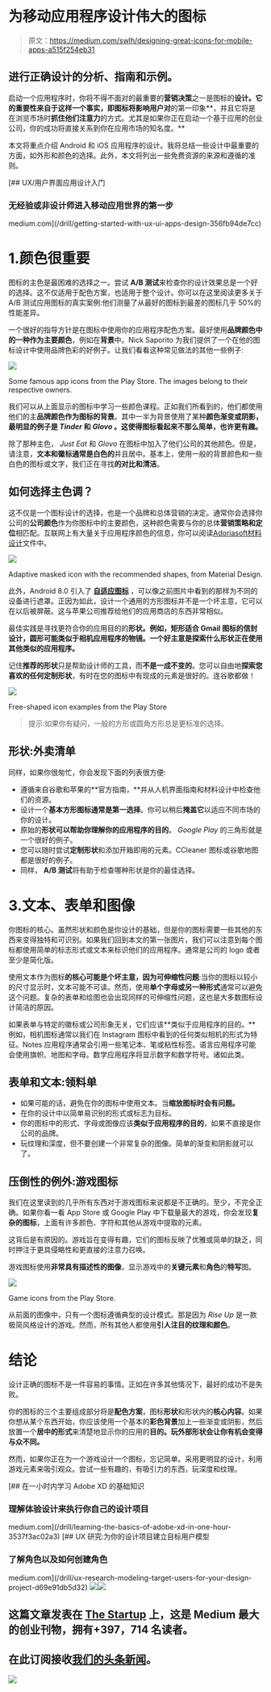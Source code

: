 # 为移动应用程序设计伟大的图标

> 原文：<https://medium.com/swlh/designing-great-icons-for-mobile-apps-a515f254eb31>

## 进行正确设计的分析、指南和示例。

启动一个应用程序时，你将不得不面对的最重要的**营销决策**之一是图标的**设计。它的重要性来自于这样一个事实，即图标将影响用户对**的第一印象**，并且它将是在浏览市场时**抓住他们注意力**的方式。尤其是如果你正在启动一个基于应用的创业公司，你的成功将直接关系到你在应用市场的知名度。**

本文将重点介绍 Android 和 iOS 应用程序的设计。我将总结一些设计中最重要的方面，如外形和颜色的选择。此外，本文将列出一些免费资源的来源和遵循的准则。

[](/drill/getting-started-with-ux-ui-apps-design-356fb94de7cc) [## UX/用户界面应用设计入门

### 无经验或非设计师进入移动应用世界的第一步

medium.com](/drill/getting-started-with-ux-ui-apps-design-356fb94de7cc) 

# 1.颜色很重要

图标的主色是最困难的选择之一。尝试 **A/B 测试**来检查你的设计效果总是一个好的选择。这不仅适用于配色方案，也适用于整个设计。你可以在这里阅读更多关于 A/B 测试应用图标的真实案例:他们测量了从最好的图标到最差的图标几乎 50%的性能差异。

一个很好的指导方针是在图标中使用你的应用程序配色方案。最好使用**品牌颜色中的一种作为主要颜色**，例如在**背景**中。Nick Saporito 为我们提供了一个在他的图标设计中使用品牌色彩的好例子。让我们看看这种常见做法的其他一些例子:

![](img/2e1507dc8a847c8036aaf376acf56fd3.png)

Some famous app icons from the Play Store. The images belong to their respective owners.

我们可以从上面显示的图标中学习一些颜色课程。正如我们所看到的，他们都使用他们的主**品牌颜色作为图标的背景**。其中一半为背景使用了某种**颜色渐变或阴影，最明显的例子是 *Tinder* 和 *Glovo* 。这使得图标看起来不那么简单，也许更有趣。**

除了那种主色， *Just Eat* 和 *Glovo* 在图标中加入了他们公司的其他颜色。但是，请注意，**文本和徽标通常是白色的**并且居中。基本上，使用一般的背景颜色和一些白色的图标或文字，我们正在寻找**的对比和清洁**。

## 如何选择主色调？

这不仅是一个图标设计的选择，也是一个品牌和总体营销的决定。通常你会选择你公司的**公司颜色**作为你图标中的主要颜色，这种颜色需要与你的总体**营销策略和定位**相匹配。互联网上有大量关于应用程序颜色的信息，你可以阅读[Adoriasoft](/@Adoriasoft/mobile-app-design-14-trendy-color-schemes-2669b5bb77d3)[材料设计](https://medium.com/u/5039ddc7ffc6#keyline-shapes)文件中。

![](img/3477dd0dc32a16ffc4be5c8c4645b886.png)

Adaptive masked icon with the recommended shapes, from Material Design.

此外，Android 8.0 引入了 [**自适应图标**](https://developer.android.com/guide/practices/ui_guidelines/icon_design_adaptive) ，可以像之前图片中看到的那样为不同的设备进行遮罩。正因为如此，设计一个通用的方形图标并不是一个坏主意，它可以在以后被屏蔽。这与苹果公司推荐给他们的应用商店的东西非常相似。

最佳实践是寻找更符合你的应用目的的**形状。例如，矩形适合 Gmail 图标的信封设计，圆形可能类似于相机应用程序的物镜。一个好主意是探索什么形状正在使用其他类似的应用程序。**

记住**推荐的形状**只是帮助设计师的工具，而**不是一成不变的**。您可以自由地**探索您喜欢的任何定制形状**，有时在您的图标中有现成的元素是很好的。连谷歌都做！

![](img/b84364cde1ac3bc4820302b1303bba99.png)

Free-shaped icon examples from the Play Store

> 提示:如果你有疑问，一般的方形或圆角方形总是更标准的选择。

## 形状:外卖清单

同样，如果你很匆忙，你会发现下面的列表很方便:

*   遵循来自谷歌和苹果的**官方指南，**并从人机界面指南和材料设计中检查他们的资源。
*   设计一个**基本方形图标通常是第一选择**。你可以稍后**掩盖它**以适应不同市场的你的设计。
*   原始的**形状可以帮助你理解你的应用程序的目的**。 *Google Play* 的三角形就是一个很好的例子。
*   您可以随时尝试**定制形状**和添加开箱即用的元素。CCleaner 图标或谷歌地图都是很好的例子。
*   同样， **A/B 测试**将有助于检查哪种形状是你的最佳选择。

# 3.文本、表单和图像

你图标的核心。虽然形状和颜色是你设计的基础，但是你的图标需要一些其他的东西来变得独特和可识别。如果我们回到本文的第一张图片，我们可以注意到每个图标都使用简单的标志形式或文本来标识他们的应用程序。通常是公司的 logo 或者至少是简化版。

使用文本作为图标**的核心可能是个坏主意，因为可伸缩性问题**:当你的图标以较小的尺寸显示时，文本可能不可读。然而，使用**单个字母或另一种形式**通常可以避免这个问题。复杂的表单和绘图也会出现同样的可伸缩性问题，这也是大多数图标设计简洁的原因。

如果表单与特定的徽标或公司形象无关，它们应该**类似于应用程序的目的。**例如，相机图标通常以我们在 Instagram 图标中看到的任何类似相机的形式为特征。Notes 应用程序通常会引用一些笔记本、笔或粘性标签。语言应用程序可能会使用旗帜、地图和字母。数学应用程序将显示数字和数学符号。诸如此类。

## 表单和文本:领料单

*   如果可能的话，避免在你的图标中使用文本。当**缩放图标时会有问题。**
*   在你的设计中以简单易识别的形式或标志为目标。
*   你的图标中的形式、字母或图像应该**类似于应用程序的目的**，如果不直接是你公司的品牌。
*   玩纹理和深度，但不要创建一个非常复杂的图像。简单的渐变和阴影就可以了。

## 压倒性的例外:游戏图标

我们在这里读到的几乎所有东西对于游戏图标来说都是不正确的。至少，不完全正确。如果你看一看 App Store 或 Google Play 中下载量最大的游戏，你会发现**复杂的图标**，上面有许多颜色、字符和其他从游戏中提取的元素。

这背后是有原因的。游戏旨在变得有趣，它们的图标反映了优雅或简单的缺乏，同时押注于更具侵略性和更直接的注意力召唤。

游戏图标使用**非常具有描述性的图像**，显示游戏中的**关键元素**和**角色**的**特写**图。

![](img/4d0be6ab15a108660cd2ea0aab0f0b41.png)

Game icons from the Play Store.

从前面的图像中，只有一个图标遵循典型的设计模式。那是因为 *Rise Up* 是一款极简风格设计的游戏。然而，所有其他人都使用**引人注目的纹理和颜色**。

# 结论

设计正确的图标不是一件容易的事情。正如在许多其他情况下，最好的成功不是失败。

你的图标的三个主要组成部分将是**配色方案**，图标**形状**和形状内的**核心内容**。如果你想从某个东西开始，你应该使用一个基本的**彩色背景**加上一些渐变或阴影，然后放置一个**居中的形式**来清楚地显示你的应用的**目的。玩外部形状会让你有机会变得与众不同。**

然而，如果你正在为一个游戏设计一个图标，忘记简单。采用更明显的设计，利用游戏元素来吸引观众。尝试一些有趣的，有吸引力的东西，玩深度和纹理。

[](/drill/learning-the-basics-of-adobe-xd-in-one-hour-3537f3ac02a3) [## 在一小时内学习 Adobe XD 的基础知识

### 理解体验设计来执行你自己的设计项目

medium.com](/drill/learning-the-basics-of-adobe-xd-in-one-hour-3537f3ac02a3) [](/drill/ux-research-modeling-target-users-for-your-design-project-d69e91db5d32) [## UX 研究:为你的设计项目建立目标用户模型

### 了解角色以及如何创建角色

medium.com](/drill/ux-research-modeling-target-users-for-your-design-project-d69e91db5d32) ![](img/4370e351a6c8d4e8bb5f01f8b644f003.png)[![](img/308a8d84fb9b2fab43d66c117fcc4bb4.png)](https://medium.com/swlh)

## 这篇文章发表在 [The Startup](https://medium.com/swlh) 上，这是 Medium 最大的创业刊物，拥有+397，714 名读者。

## 在此订阅接收[我们的头条新闻](http://growthsupply.com/the-startup-newsletter/)。

[![](img/b0164736ea17a63403e660de5dedf91a.png)](https://medium.com/swlh)